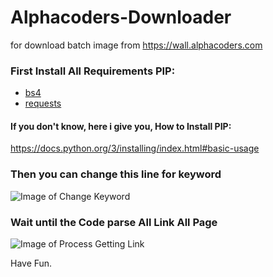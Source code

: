 # Alphacoders-Downloader
for download batch image from https://wall.alphacoders.com

### First Install All Requirements PIP:
* [bs4](https://pypi.org/project/bs4/)
* [requests](https://pypi.org/project/requests/)


#### If you don't know, here i give you, How to Install PIP:
https://docs.python.org/3/installing/index.html#basic-usage

### Then you can change this line for keyword
![Image of Change Keyword](https://github.com/DTAX-01/Alphacoders-Downloader/blob/master/d2.PNG)

### Wait until the Code parse All Link All Page
![Image of Process Getting Link](https://github.com/DTAX-01/Alphacoders-Downloader/blob/master/d1.PNG)

Have Fun.
